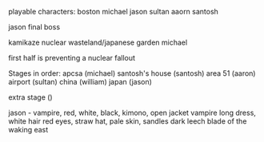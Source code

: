 playable characters:
boston
michael
jason
sultan
aaorn
santosh

jason final boss

kamikaze
nuclear wasteland/japanese garden
michael

first half is preventing a nuclear fallout

Stages in order:
apcsa (michael)
santosh's house (santosh)
area 51 (aaron)
airport (sultan)
china (william)
japan (jason)

extra stage ()

jason - vampire, red, white, black, kimono, open jacket vampire long dress, white hair red eyes, straw hat, pale skin, sandles dark leech blade of the waking east
